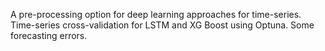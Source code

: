 A pre-processing option for deep learning approaches for time-series.
Time-series cross-validation for LSTM and XG Boost using Optuna.
Some forecasting errors.
